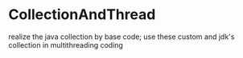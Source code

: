 # CollectionAndThread
realize the java collection by base code; use these custom and jdk's collection in multithreading coding
